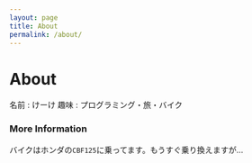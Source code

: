 ```yaml
---
layout: page
title: About
permalink: /about/
---
```


# About
名前 : けーけ
趣味 : プログラミング・旅・バイク

### More Information

バイクはホンダの`CBF125`に乗ってます。もうすぐ乗り換えますが...
